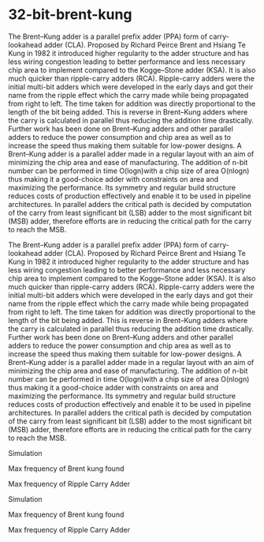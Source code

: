 # 32-bit-brent-kung
The Brent–Kung adder is a parallel prefix adder (PPA) form of carry-lookahead adder (CLA). Proposed by Richard Peirce Brent and Hsiang Te Kung in 1982 it introduced higher regularity to the adder structure and has less wiring congestion leading to better performance and less necessary chip area to implement compared to the Kogge–Stone adder (KSA). It is also much quicker than ripple-carry adders (RCA).
Ripple-carry adders were the initial multi-bit adders which were developed in the early days and got their name from the ripple effect which the carry made while being propagated from right to left. The time taken for addition was directly proportional to the length of the bit being added. This is reverse in Brent–Kung adders where the carry is calculated in parallel thus reducing the addition time drastically. Further work has been done on Brent–Kung adders and other parallel adders to reduce the power consumption and chip area as well as to increase the speed thus making them suitable for low-power designs.
A Brent–Kung adder is a parallel adder made in a regular layout with an aim of minimizing the chip area and ease of manufacturing. The addition of n-bit number can be performed in time O(logn)with a chip size of area O(nlogn) thus making it a good-choice adder with constraints on area and maximizing the performance. Its symmetry and regular build structure reduces costs of production effectively and enable it to be used in pipeline architectures. In parallel adders the critical path is decided by computation of the carry from least significant bit (LSB) adder to the most significant bit (MSB) adder, therefore efforts are in reducing the critical path for the carry to reach the MSB.




The Brent–Kung adder is a parallel prefix adder (PPA) form of carry-lookahead adder (CLA). Proposed by Richard Peirce Brent and Hsiang Te Kung in 1982 it introduced higher regularity to the adder structure and has less wiring congestion leading to better performance and less necessary chip area to implement compared to the Kogge–Stone adder (KSA). It is also much quicker than ripple-carry adders (RCA).
Ripple-carry adders were the initial multi-bit adders which were developed in the early days and got their name from the ripple effect which the carry made while being propagated from right to left. The time taken for addition was directly proportional to the length of the bit being added. This is reverse in Brent–Kung adders where the carry is calculated in parallel thus reducing the addition time drastically. Further work has been done on Brent–Kung adders and other parallel adders to reduce the power consumption and chip area as well as to increase the speed thus making them suitable for low-power designs.
A Brent–Kung adder is a parallel adder made in a regular layout with an aim of minimizing the chip area and ease of manufacturing. The addition of n-bit number can be performed in time O(logn)with a chip size of area O(nlogn) thus making it a good-choice adder with constraints on area and maximizing the performance. Its symmetry and regular build structure reduces costs of production effectively and enable it to be used in pipeline architectures. In parallel adders the critical path is decided by computation of the carry from least significant bit (LSB) adder to the most significant bit (MSB) adder, therefore efforts are in reducing the critical path for the carry to reach the MSB.


Simulation
 


Max frequency of Brent kung found

 


Max frequency of Ripple Carry Adder

 







Simulation
 


Max frequency of Brent kung found

 


Max frequency of Ripple Carry Adder

 


